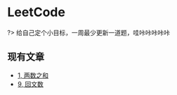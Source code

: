 # LeetCode
?> 给自己定个小目标，一周最少更新一道题，哇咔咔咔咔咔

## 现有文章
* [1, 两数之和](articles/leetcode/1.两数之和)	
* [9, 回文数](articles/leetcode/9.回文数)	
